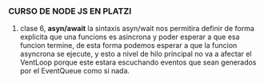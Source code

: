### CURSO DE NODE JS EN PLATZI

1. clase 6, **asyn/await** la sintaxis asyn/wait nos permitira definir de forma explicita que una funcions es asincrona y poder esperar a que esa funcion termine, de esta forma podemos esperar a que la funcion asyncrona se ejecute, y esto a nivel de hilo principal no va a afectar el VentLoop porque este estara escuchando eventos que sean generados por el EventQueue como si nada.
